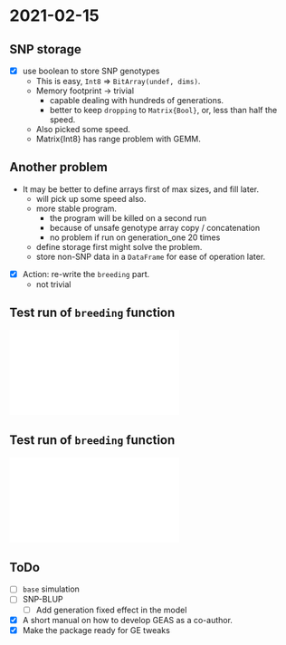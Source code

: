 # 2021-02-15
## SNP storage
- [x] use boolean to store SNP genotypes
  - This is easy, `Int8` $\Rightarrow$ `BitArray(undef, dims)`. 
  - Memory footprint $\to$ trivial
    - capable dealing with hundreds of generations.
    - better to keep `dropping` to `Matrix{Bool}`, or, less than half the speed.
  - Also picked some speed.
  - Matrix{Int8} has range problem with GEMM.

## Another problem
- It may be better to define arrays first of max sizes, and fill later.
  - will pick up some speed also.
  - more stable program.
    - the program will be killed on a second run
    - because of unsafe genotype array copy / concatenation
    - no problem if run on generation_one 20 times
  - define storage first might solve the problem.
  - store non-SNP data in a `DataFrame` for ease of operation later.
- [x] Action: re-write the `breeding` part.
  - not trivial

## Test run of `breeding` function
![Test selection $h^2=0.5$](fig/test-breeding-v2.pdf)

## Test run of `breeding` function
![Test selection $h^2=0.2$](fig/test-breeding-v3.pdf)

## ToDo    
- [ ] `base` simulation
- [ ] SNP-BLUP
  - [ ] Add generation fixed effect in the model
- [x] A short manual on how to develop GEAS as a co-author.
- [x] Make the package ready for GE tweaks
